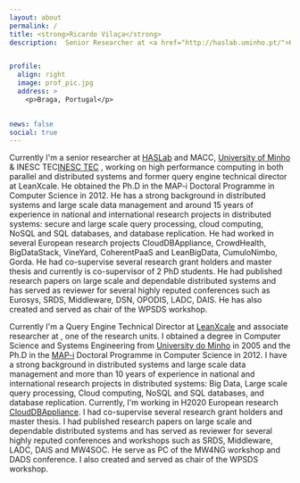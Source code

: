 ```yaml
---
layout: about
permalink: /
title: <strong>Ricardo Vilaça</strong> 
description:  Senior Researcher at <a href="http://haslab.uminho.pt/">HASLab</a>, working on high performance computing in both parallel and distributed systems.


profile:
  align: right
  image: prof_pic.jpg
  address: >
    <p>Braga, Portugal</p>
 

news: false
social: true
---
```


Currently I'm a senior researcher at [HASLab](http://haslab.uminho.pt/) and MACC, [University of Minho](https://www.uminho.pt/PT) & INESC TEC[INESC TEC](http://www.inesctec.pt/) , working on high performance computing in both parallel and distributed systems and former query engine technical director at LeanXcale.
He obtained the Ph.D in the MAP-i Doctoral Programme in Computer Science in 2012. He has a strong background in distributed systems and large scale data management and around 15 years of experience in national and international research projects in distributed systems:  secure and large scale query processing, cloud computing, NoSQL and SQL databases, and database replication.
He had worked in several European research projects CloudDBAppliance, CrowdHealth, BigDataStack, VineYard, CoherentPaaS and LeanBigData, CumuloNimbo, Gorda. He had co-supervise several research grant holders and master thesis and currently is co-supervisor of 2 PhD students. He had published research papers on large scale and dependable distributed systems and has served as reviewer for several highly reputed conferences such as Eurosys, SRDS, Middleware, DSN, OPODIS, LADC, DAIS. He has also created and served as chair of the WPSDS workshop.

Currently I'm a Query Engine Technical Director  at [LeanXcale](http://www.leanxcale.com) and associate researcher at , one of the research units. I obtained a degree in Computer Science and Systems Engineering from [University do Minho](https://www.uminho.pt) in 2005 and the Ph.D in the [MAP-i](https://mapi.map.edu.pt/) Doctoral Programme in Computer Science in 2012. I have a strong background in distributed systems and large scale data management and more than 10 years of experience in national and international research projects in distributed systems: Big Data, Large scale query processing, Cloud computing, NoSQL and SQL databases,  and database replication.
Currently, I'm working in H2020 European research  [CloudDBAppliance](http://clouddb.eu/). I had co-supervise several research grant holders and master thesis. I had published research papers on large scale and dependable distributed systems and has served as reviewer for several highly reputed conferences and workshops such as SRDS, Middleware, LADC, DAIS and MW4SOC. He serve as PC of the MW4NG workshop and DADS conference. I also created and served as chair of the WPSDS workshop.
